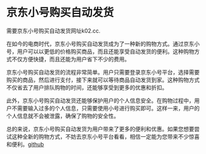 # 京东小号购买自动发货

需要京东小号购买自动发货网址k02.cc.

在如今的电商时代，京东小号购买自动发货成为了一种新的购物方式。通过京东小号，用户可以以更低的价格购买商品，而且还能享受自动发货的便利。这种购物方式不仅方便快捷，而且还能为用户省下不少的费用。

京东小号购买自动发货的流程非常简单。用户只需要登录京东小号平台，选择需要购买的商品，然后进行支付，接下来就可以等待商品自动发货到家。这种购物方式不仅省去了用户排队购物的时间，还能够享受到更多的优惠和折扣。

此外，京东小号购买自动发货还能够保护用户的个人信息安全。在购物过程中，用户不需要输入过多的个人信息，只需要使用小号进行购买即可。这样一来，用户的个人信息就不会被泄露，确保了购物的安全性。

总的来说，京东小号购买自动发货为用户带来了更多的便利和优惠。如果您想要尝试这种全新的购物方式，不妨去京东小号平台看看，相信一定能为您带来不少惊喜和便利。[github](https://github.com)